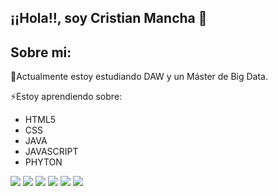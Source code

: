 ## ¡¡Hola!!, soy Cristian Mancha 👋

<h2>Sobre mi:</h2>

<p>🌱Actualmente estoy estudiando DAW y un Máster de Big Data.</p>
<p>⚡Estoy aprendiendo sobre:</p>
  <ul>
    <li>HTML5</li>
    <li>CSS</li>
    <li>JAVA</li>
    <li>JAVASCRIPT</li>
    <li>PHYTON</li>
  </ul>

 <img src="https://img.shields.io/badge/-HTML-05122A?style=flat&logo=HTML5"/>
    <img src="https://img.shields.io/badge/-CSS-05122A?style=flat&logo=CSS3"/>
    <img src="https://img.shields.io/badge/-JavaScript-05122A?style=flat&logo=javascript"/>
    <img src="https://img.shields.io/badge/-Java-05122A?style=flat&logo=java"/>
    <img src="https://img.shields.io/badge/-Python-05122A?style=flat&logo=python"/>
    <img src="https://img.shields.io/badge/-MySql-05122A?style=flat&logo=mysql"/>
